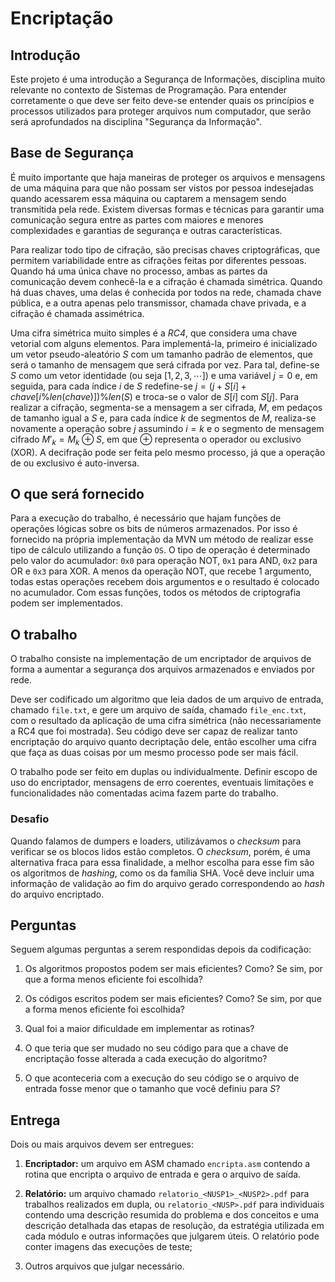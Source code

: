 # Encriptação

## Introdução

Este projeto é uma introdução a Segurança de Informações, disciplina
muito relevante no contexto de Sistemas de Programação. Para entender
corretamente o que deve ser feito deve-se entender quais os princípios e
processos utilizados para proteger arquivos num computador, que serão
será aprofundados na disciplina "Segurança da Informação".

## Base de Segurança

É muito importante que haja maneiras de proteger os arquivos e
mensagens de uma máquina para que não possam ser vistos por pessoa
indesejadas quando acessarem essa máquina ou captarem a mensagem sendo
transmitida pela rede. Existem diversas formas e técnicas para garantir
uma comunicação segura entre as partes com maiores e menores
complexidades e garantias de segurança e outras características.

Para realizar todo tipo de cifração, são precisas chaves criptográficas,
que permitem variabilidade entre as cifrações feitas por diferentes
pessoas. Quando há uma única chave no processo, ambas as partes da
comunicação devem conhecê-la e a cifração é chamada simétrica. Quando há
duas chaves, uma delas é conhecida por todos na rede, chamada chave
pública, e a outra apenas pelo transmissor, chamada chave privada, e a
cifração é chamada assimétrica.

Uma cifra simétrica muito simples é a *RC4*, que considera uma chave
vetorial com alguns elementos. Para implementá-la, primeiro é
inicializado um vetor pseudo-aleatório $S$ com um tamanho padrão de
elementos, que será o tamanho de mensagem que será cifrada por vez. Para
tal, define-se $S$ como um vetor identidade (ou seja $[1,2,3,\cdots]$) e
uma variável $j=0$ e, em seguida, para cada índice $i$ de $S$
redefine-se $j=(j+S[i]+chave[i\%len(chave)])\%len(S)$ e troca-se o valor
de $S[i]$ com $S[j]$. Para realizar a cifração, segmenta-se a mensagem a
ser cifrada, $M$, em pedaços de tamanho igual a $S$ e, para cada índice
$k$ de segmentos de $M$, realiza-se novamente a operação sobre $j$
assumindo $i=k$ e o segmento de mensagem cifrado $M'_k=M_k \oplus S$, em
que $\oplus$ representa o operador ou exclusivo (XOR). A
decifração pode ser feita pelo mesmo processo, já que a operação de ou
exclusivo é auto-inversa.

## O que será fornecido

Para a execução do trabalho, é necessário que hajam funções de operações
lógicas sobre os bits de números armazenados. Por isso é fornecido na
própria implementação da MVN um método de realizar esse tipo de cálculo
utilizando a função `OS`. O tipo de operação é determinado pelo valor do
acumulador: `0x0` para operação NOT, `0x1` para AND, `0x2` para OR e `0x3`
para XOR. A menos da operação NOT, que recebe 1 argumento, todas estas
operações recebem dois argumentos e o resultado é colocado no acumulador.
Com essas funções, todos os métodos de criptografia podem ser implementados.

## O trabalho

O trabalho consiste na implementação de um encriptador de arquivos de
forma a aumentar a segurança dos arquivos armazenados e enviados por
rede.

Deve ser codificado um algoritmo que leia dados de um arquivo de
entrada, chamado `file.txt`, e gere um arquivo de saída, chamado
`file_enc.txt`, com o resultado da aplicação de uma cifra simétrica
(não necessariamente a RC4 que foi mostrada). Seu código deve ser capaz
de realizar tanto encriptação do arquivo quanto decriptação dele, então
escolher uma cifra que faça as duas coisas por um mesmo processo pode
ser mais fácil.

O trabalho pode ser feito em duplas ou individualmente. Definir escopo
de uso do encriptador, mensagens de erro coerentes, eventuais limitações
e funcionalidades não comentadas acima fazem parte do trabalho.

### Desafio

Quando falamos de dumpers e loaders, utilizávamos o _checksum_
para verificar se os blocos lidos estão completos. O _checksum_, porém, é
uma alternativa fraca para essa finalidade, a melhor escolha para esse
fim são os algoritmos de _hashing_, como os da família SHA. Você deve
incluir uma informação de validação ao fim do arquivo gerado
correspondendo ao _hash_ do arquivo encriptado.

## Perguntas

Seguem algumas perguntas a serem respondidas depois da codificação:

1.  Os algoritmos propostos podem ser mais eficientes? Como? Se sim, por
    que a forma menos eficiente foi escolhida?

2.  Os códigos escritos podem ser mais eficientes? Como? Se sim, por que
    a forma menos eficiente foi escolhida?

3.  Qual foi a maior dificuldade em implementar as rotinas?

4.  O que teria que ser mudado no seu código para que a chave de
    encriptação fosse alterada a cada execução do algoritmo?

5.  O que aconteceria com a execução do seu código se o arquivo de
    entrada fosse menor que o tamanho que você definiu para $S$?

## Entrega

Dois ou mais arquivos devem ser entregues:

1.  **Encriptador:** um arquivo em ASM chamado `encripta.asm` contendo a
    rotina que encripta o arquivo de entrada e gera o arquivo de saída.

2.  **Relatório:** um arquivo chamado `relatorio_<NUSP1>_<NUSP2>.pdf` para
    trabalhos realizados em dupla, ou `relatorio_<NUSP>.pdf` para individuais
    contendo uma descrição resumida do problema e dos conceitos e uma descrição
    detalhada das etapas de resolução, da estratégia utilizada em cada módulo
    e outras informações que julgarem úteis. O relatório pode conter imagens
    das execuções de teste;

3.  Outros arquivos que julgar necessário.
